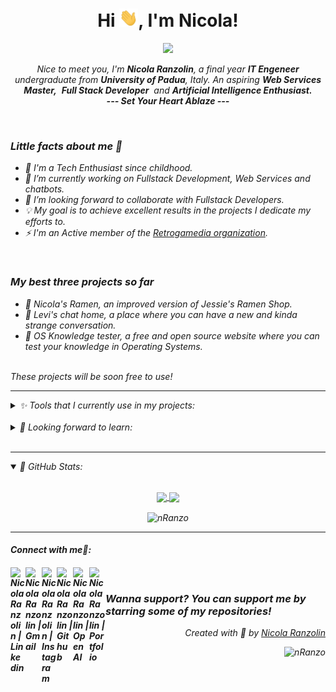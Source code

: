 <h1 align="center">Hi <img src="https://raw.githubusercontent.com/ABSphreak/ABSphreak/master/gifs/Hi.gif" width="30px">, I'm Nicola!</h1>
<p align="center">
  <a href="https://github.com/Ratheshan03/readme-typing-svg"><img src="https://readme-typing-svg.herokuapp.com?lines=IT+Engeneer+Undergraduate;UI+/+UX+Designer;Full+Stack+Web+Developer;Aspiring+Learner&center=true&width=500&height=50"></a>
</p>

<p align="center">
  <em>
    Nice to meet you, I'm <b>Nicola Ranzolin</b>, a final year <b>IT Engeneer</b> undergraduate from <b>University of Padua</b>, Italy.
    An aspiring <b>Web Services Master,</b>&nbsp; <b>Full Stack Developer</b>&nbsp; and <b> Artificial Intelligence Enthusiast.</b> 
  <br>
  <b><i>--- Set Your Heart Ablaze ---</i></b>
</p>
<br>

<h3>Little facts about me 🧑</h3>

- 🧞 I'm a Tech Enthusiast since childhood.
- 🔭 I’m currently working on Fullstack Development, Web Services and chatbots.
- 👯 I’m looking forward to collaborate with Fullstack Developers.
- 💡 My goal is to achieve excellent results in the projects I dedicate my efforts to.
- ⚡ I'm an Active member of the <a href="retrogamedia.net"> Retrogamedia organization</a>.
<br>

<h3>My best three projects so far</h3>

- 🥇 Nicola's Ramen, an improved version of Jessie's Ramen Shop.
- 🥈 Levi's chat home, a place where you can have a new and kinda strange conversation.
- 🥉 OS Knowledge tester, a free and open source website where you can test your knowledge in Operating Systems.
<br>
These projects will be soon free to use!
<br>

---

<details>
<summary>
  ✨ Tools that I currently use in my projects:
</summary>
   <br>
<code><a href="https://www.oracle.com/java/" target="_blank"><img height="30" src="https://www.vectorlogo.zone/logos/java/java-icon.svg"></a></code>
<code><a href="https://www.javascript.com/" target="_blank"><img height="30" src="https://raw.githubusercontent.com/devicons/devicon/master/icons/javascript/javascript-plain.svg"></a></code>
<code><a href="https://www.typescriptlang.org/" target="_blank"><img height="30" src="https://www.vectorlogo.zone/logos/typescriptlang/typescriptlang-icon.svg" alt="TypeScript"></a></code>
<code><a href="https://reactjs.org/" target="_blank"><img height="30" src="https://www.vectorlogo.zone/logos/reactjs/reactjs-icon.svg"></a></code>
<code><a href="https://nextjs.org/" target="_blank"><img height="30" src="https://upload.wikimedia.org/wikipedia/commons/thumb/1/10/Cib-next-js_%28CoreUI_Icons_v1.0.0%29.svg/120px-Cib-next-js_%28CoreUI_Icons_v1.0.0%29.svg.png"></a></code>
<code><a href="https://www.w3schools.com/html/" target="_blank"><img height="30" src="https://www.vectorlogo.zone/logos/w3_html5/w3_html5-icon.svg"></a></code>
<code><a href="https://www.w3schools.com/css/" target="_blank"><img height="30" src="https://raw.githubusercontent.com/devicons/devicon/master/icons/css3/css3-original.svg"></a></code>
<code><a href="https://www.netlify.com/" target="_blank"><img src="https://www.vectorlogo.zone/logos/netlify/netlify-icon.svg" alt="netlify"  height="30"></a></code>
<code><a href="https://redux.js.org" target="_blank"> <img src="https://raw.githubusercontent.com/devicons/devicon/master/icons/redux/redux-original.svg" alt="redux" height="30"></a></code>
<code><a href="https://sass-lang.com" target="_blank"> <img src="https://raw.githubusercontent.com/devicons/devicon/master/icons/sass/sass-original.svg" alt="sass"  height="30"></a></code>
<code><a href="https://getbootstrap.com/" target="_blank"><img height="30" src="https://upload.wikimedia.org/wikipedia/commons/thumb/b/b2/Bootstrap_logo.svg/512px-Bootstrap_logo.svg.png?20210507000024"></a></code>
 <code> <a href="https://tailwindcss.com/" target="_blank"> <img src="https://www.vectorlogo.zone/logos/tailwindcss/tailwindcss-icon.svg" alt="tailwind" height="30"/> </a> </code>
<code><a href="https://nodejs.org/en/" target="_blank"><img height="30" src="https://www.vectorlogo.zone/logos/nodejs/nodejs-icon.svg"></a></code>
<code><a href="https://git-scm.com/" target="_blank"><img height="30" src="https://www.vectorlogo.zone/logos/git-scm/git-scm-icon.svg"></a></code>
</details>
<br>

<details>
<summary>
  🌱 Looking forward to learn:
</summary>
   <br>
<code><a href="https://flutter.dev/" target="_blank"><img height="30" src="https://www.vectorlogo.zone/logos/flutterio/flutterio-icon.svg"></a></code>
<code><a href="https://cloud.google.com/" target="_blank"><img height="30" src="https://www.vectorlogo.zone/logos/google_cloud/google_cloud-icon.svg"></a></code>
<code><a href="https://analytics.google.com/" target="_blank"><img height="30" src="https://www.vectorlogo.zone/logos/google_analytics/google_analytics-icon.svg"></a></code>
<code><a href="https://www.tensorflow.org/" target="_blank"><img height="30" src="https://www.vectorlogo.zone/logos/tensorflow/tensorflow-icon.svg"></a></code>
<code><a href="https://reactnative.dev/" target="_blank"><img height="30" src="https://www.vectorlogo.zone/logos/reactjs/reactjs-icon.svg"></a></code>
<code><a href="https://aws.amazon.com/" target="_blank"><img height="30" src="https://www.vectorlogo.zone/logos/amazon_aws/amazon_aws-icon.svg"></a></code>
</details>
<br>

---

<details open="">
<summary>
 📔 GitHub Stats:
</summary>
<br>
<p align="center">
  <a href="https://github.com/nRanzo">
    <img align="center"  height="175px" src="https://github-readme-stats.vercel.app/api?username=nRanzo&show_icons=true&theme=tokyonight&hide_progress=true"/>
  </a>
  <a href="https://github.com/nRanzo">
    <img align="center" height="175px"  src="https://github-readme-stats-one-bice.vercel.app/api/top-langs/?username=nRanzo&hide_progress=false&langs_count=10&layout=compact&theme=tokyonight&role=OWNER,ORGANIZATION_MEMBER,COLLABORATOR" />
  </a>
</p>
  <p align="center"><img align="center" src="https://github-readme-streak-stats.herokuapp.com/?user=nRanzo&theme=tokyonight" alt="nRanzo" /></p>
</details>

---

<h4> Connect with me🤝: <h4>
  </hr>
  <a href="https://www.linkedin.com/in/exampleuser/">
   <img align="left" alt="Nicola Ranzolin | Linkedin" width="24px" src="https://www.vectorlogo.zone/logos/linkedin/linkedin-icon.svg" />
  </a>
  <a href="mailto:nic.ranzolin@gmail.com">
    <img align="left" alt="Nicola Ranzolin | Gmail" width="26px" src="https://www.vectorlogo.zone/logos/gmail/gmail-icon.svg" />
  </a>
  <a href="https://www.instagram.com/nicola_ranzolin/">
    <img align="left" alt="Nicola Ranzolin | Instagram" width="24px" src="https://www.vectorlogo.zone/logos/instagram/instagram-icon.svg" />
  </a>
   <a href="https://github.com/nRanzo">
    <img align="left" alt="Nicola Ranzolin | Github" width="26px" src="https://www.vectorlogo.zone/logos/github/github-tile.svg" />
  </a>
   <a href="https://community.openai.com/u/nranzo/summary">
    <img align="left" alt="Nicola Ranzolin | OpenAI" width="26px" src="https://static.vecteezy.com/system/resources/previews/022/227/364/original/openai-chatgpt-logo-icon-free-png.png" />
  </a>
  <a href="https://portfoliobyom.netlify.app/">
    <img align="left" alt="Nicola Ranzolin | Portfolio" width="26px" src="https://www.svgrepo.com/show/474386/internet.svg" />
  </a>
  <br>

<h3> Wanna support? You can support me by starring some of my repositories! </h3>
  
<p align="right" > Created with 🧡 by <a href="https://github.com/nRanzo">Nicola Ranzolin</a></p>
<p align="right" > <img src="https://komarev.com/ghpvc/?username=nRanzo&label=Profile%20views&color=0e75b6&style=flat" alt="nRanzo" /> </p>
